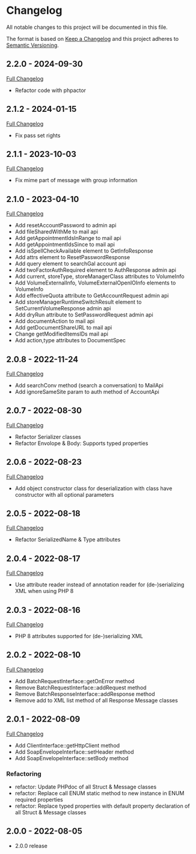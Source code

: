 # Changelog
All notable changes to this project will be documented in this file.

The format is based on [Keep a Changelog](http://keepachangelog.com/en/1.0.0/)
and this project adheres to [Semantic Versioning](http://semver.org/spec/v2.0.0.html).

## 2.2.0 - 2024-09-30
[Full Changelog](https://github.com/zimbra-api/soap-api/compare/2.1.2...2.2.0)

* Refactor code with phpactor

## 2.1.2 - 2024-01-15
[Full Changelog](https://github.com/zimbra-api/soap-api/compare/2.1.1...2.1.2)

* Fix pass set rights

## 2.1.1 - 2023-10-03
[Full Changelog](https://github.com/zimbra-api/soap-api/compare/2.1.0...2.1.1)

* Fix mime part of message with group information

## 2.1.0 - 2023-04-10
[Full Changelog](https://github.com/zimbra-api/soap-api/compare/2.0.8...2.1.0)

* Add resetAccountPassword to admin api
* Add fileSharedWithMe to mail api
* Add getAppointmentIdsInRange to mail api
* Add getAppointmentIdsSince to mail api
* Add isSpellCheckAvailable element to GetInfoResponse
* Add attrs element to ResetPasswordResponse
* Add query element to searchGal account api
* Add twoFactorAuthRequired element to AuthResponse admin api
* Add current, storeType, storeManagerClass attributes to VolumeInfo
* Add VolumeExternalInfo, VolumeExternalOpenIOInfo elements to VolumeInfo
* Add effectiveQuota attribute to GetAccountRequest admin api
* Add storeManagerRuntimeSwitchResult element to SetCurrentVolumeResponse admin api
* Add dryRun attribute to SetPasswordRequest admin api
* Add documentAction to mail api
* Add getDocumentShareURL to mail api
* Change getModifiedItemsIDs mail api
* Add action,type attributes to DocumentSpec

## 2.0.8 - 2022-11-24
[Full Changelog](https://github.com/zimbra-api/soap-api/compare/2.0.7...2.0.8)

* Add searchConv method (search a conversation) to MailApi
* Add ignoreSameSite param to auth method of AccountApi

## 2.0.7 - 2022-08-30
[Full Changelog](https://github.com/zimbra-api/soap-api/compare/2.0.6...2.0.7)

* Refactor Serializer classes
* Refactor Envolope & Body: Supports typed properties

## 2.0.6 - 2022-08-23
[Full Changelog](https://github.com/zimbra-api/soap-api/compare/2.0.5...2.0.6)

* Add object constructor class for deserialization with class have constructor with all optional parameters

## 2.0.5 - 2022-08-18
[Full Changelog](https://github.com/zimbra-api/soap-api/compare/2.0.4...2.0.5)

* Refactor SerializedName & Type attributes

## 2.0.4 - 2022-08-17
[Full Changelog](https://github.com/zimbra-api/soap-api/compare/2.0.3...2.0.4)

* Use attribute reader instead of annotation reader for (de-)serializing XML when using PHP 8

## 2.0.3 - 2022-08-16
[Full Changelog](https://github.com/zimbra-api/soap-api/compare/2.0.2...2.0.3)

* PHP 8 attributes supported for (de-)serializing XML

## 2.0.2 - 2022-08-10
[Full Changelog](https://github.com/zimbra-api/soap-api/compare/2.0.1...2.0.2)

* Add BatchRequestInterface::getOnError method
* Remove BatchRequestInterface::addRequest method
* Remove BatchResponseInterface::addResponse method
* Remove add to XML list method of all Response Message classes

## 2.0.1 - 2022-08-09
[Full Changelog](https://github.com/zimbra-api/soap-api/compare/2.0.0...2.0.1)

* Add ClientInterface::getHttpClient method
* Add SoapEnvelopeInterface::setHeader method
* Add SoapEnvelopeInterface::setBody method

### Refactoring
* refactor: Update PHPdoc of all Struct & Message classes
* refactor: Replace call ENUM static method to new instance in ENUM required properties
* refactor: Replace typed properties with default property declaration of all Struct & Message classes

## 2.0.0 - 2022-08-05
- 2.0.0 release
